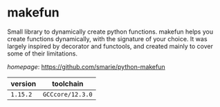 # makefun

Small library to dynamically create python functions. makefun helps you create functions dynamically, with the signature of your       choice. It was largely inspired by decorator and functools, and created mainly   to cover some of their limitations.

*homepage*: <https://github.com/smarie/python-makefun>

version | toolchain
--------|----------
``1.15.2`` | ``GCCcore/12.3.0``
